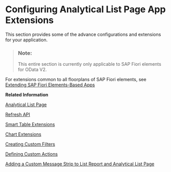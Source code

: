 <!-- loio9504fb4c9fc741c29bc0cc3c1f5fe83b -->

# Configuring Analytical List Page App Extensions

This section provides some of the advance configurations and extensions for your application.



> ### Note:  
> This entire section is currently only applicable to SAP Fiori elements for OData V2.



For extensions common to all floorplans of SAP Fiori elements, see [Extending SAP Fiori Elements-Based Apps](extending-sap-fiori-elements-based-apps-358cf25.md)

**Related Information**  


[Analytical List Page](analytical-list-page-3d33684.md "The analytical list page (ALP) offers a unique way to analyze data step by step from different perspectives, to investigate a root cause through drilldown, and to act on transactional content.")

[Refresh API](refresh-api-c86cb44.md "Use the refreshBinding function (in Component.js) to refresh the header, filter, and content area elements.")

[Smart Table Extensions](smart-table-extensions-4117ef9.md "Define custom actions for tables by configuring the descriptor and annotation files.")

[Chart Extensions](chart-extensions-ad65420.md "Define custom actions for a chart by configuring the descriptor and annotation files.")

[Creating Custom Filters](creating-custom-filters-7251ea3.md "You can define custom filters for compact filters and KPI tags.")

[Defining Custom Actions](defining-custom-actions-c3de5c0.md "Define custom actions by using the extensions in the app descriptor file. You can also define these custom actions so that they appear on charts, tables, or header toolbars based on the filter property value (chart/table/global).")

[Adding a Custom Message Strip to List Report and Analytical List Page](adding-a-custom-message-strip-to-list-report-analytical-list-page-and-object-page-tables-0fdbefb.md "You can show your custom texts in the message strip above the table.")

